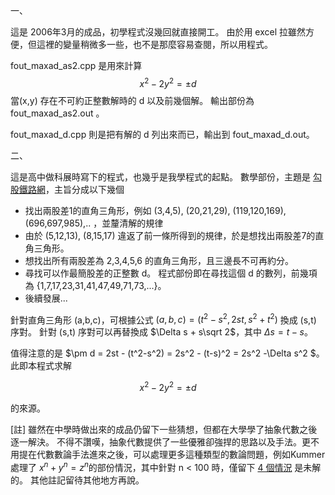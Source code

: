 一、 

這是 2006年3月的成品，初學程式沒幾回就直接開工。 由於用 excel 拉雖然方便，但這裡的變量稍微多一些，也不是那麼容易查閱，所以用程式。 

fout_maxad_as2.cpp 是用來計算 
$$x^2-2y^2=\pm d$$
當(x,y) 存在不可約正整數解時的 d 以及前幾個解。 輸出部份為 fout_maxad_as2.out 。 

fout_maxad_d.cpp 則是把有解的 d 列出來而已，輸出到 fout_maxad_d.out。 

二、

這是高中做科展時寫下的程式，也幾乎是我學程式的起點。 數學部份，主題是 [勾股鐵路網](https://twsf.ntsec.gov.tw/activity/race-1/47/senior/040410.pdf)，主旨分成以下幾個

* 找出兩股差1的直角三角形，例如 (3,4,5), (20,21,29), (119,120,169), (696,697,985),.. ，並釐清解的規律
* 由於 (5,12,13), (8,15,17) 違返了前一條所得到的規律，於是想找出兩股差7的直角三角形。
* 想找出所有兩股差為 2,3,4,5,6 的直角三角形，且三邊長不可再約分。
* 尋找可以作最簡股差的正整數 d。 程式部份即在尋找這個 d 的數列，前幾項為 {1,7,17,23,31,41,47,49,71,73,...}。
* 後續發展...

針對直角三角形 (a,b,c)，可根據公式 $(a,b,c) = (t^2-s^2 , 2st, s^2 +t^2)$ 換成 (s,t) 序對。 針對 (s,t) 序對可以再替換成 $\Delta s + s\sqrt 2$，其中 $\Delta s = t-s$。 

值得注意的是 $\pm d =  2st - (t^2-s^2) = 2s^2 - (t-s)^2 = 2s^2 -\Delta s^2 $。 此即本程式求解

$$x^2-2y^2 = \pm d$$

的來源。 

[註] 雖然在中學時做出來的成品仍留下一些猜想，但都在大學學了抽象代數之後逐一解決。 不得不讚嘆，抽象代數提供了一些優雅卻強捍的思路以及手法。更不用提在代數數論手法進來之後，可以處理更多這種類型的數論問題，例如Kummer 處理了 $x^n + y^n = z^n$的部份情況，其中針對 n < 100 時，僅留下 [4 個情況]( https://en.wikipedia.org/wiki/Regular_prime#Irregular_primes) 是未解的。 其他註記留待其他地方再說。 
